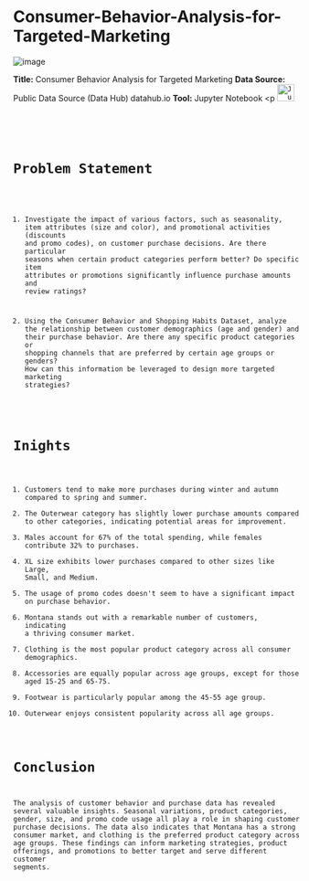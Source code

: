 # Consumer-Behavior-Analysis-for-Targeted-Marketing

![image](https://github.com/Shifanaaz125/Consumer-Behavior-Analysis-for-Targeted-Marketing/assets/120267469/bb1431b1-04c0-440b-9e9f-35611267e42d)


**Title:** Consumer Behavior Analysis for Targeted Marketing
**Data Source:** Public Data Source (Data Hub) datahub.io
**Tool:** Jupyter Notebook  <p <code><img height = "30" src='https://upload.wikimedia.org/wikipedia/commons/3/38/Jupyter_logo.svg' alt = 'Jupyter Notebook'>
</p> 

# Problem Statement

1. Investigate the impact of various factors, such as seasonality, item attributes (size and color), and promotional activities (discounts and promo codes), on customer purchase decisions. Are there particular seasons when certain product categories perform better? Do specific item attributes or promotions significantly influence purchase amounts and review ratings?

2. Using the Consumer Behavior and Shopping Habits Dataset, analyze the relationship between customer demographics (age and gender) and their purchase behavior. Are there any specific product categories or shopping channels that are preferred by certain age groups or genders? How can this information be leveraged to design more targeted marketing strategies?



# Inights

1. Customers tend to make more purchases during winter and autumn compared to spring and summer.
2. The Outerwear category has slightly lower purchase amounts compared to other categories, indicating potential areas for improvement.
3. Males account for 67% of the total spending, while females contribute 32% to purchases.
4. XL size exhibits lower purchases compared to other sizes like Large, Small, and Medium.
5. The usage of promo codes doesn't seem to have a significant impact on purchase behavior.
6. Montana stands out with a remarkable number of customers, indicating a thriving consumer market.
7. Clothing is the most popular product category across all consumer demographics.
8. Accessories are equally popular across age groups, except for those aged 15-25 and 65-75.
9. Footwear is particularly popular among the 45-55 age group.
10. Outerwear enjoys consistent popularity across all age groups.

# Conclusion

The analysis of customer behavior and purchase data has revealed several valuable insights. Seasonal variations, product categories, gender, size, and promo code usage all play a role in shaping customer purchase decisions. The data also indicates that Montana has a strong consumer market, and clothing is the preferred product category across age groups. These findings can inform marketing strategies, product offerings, and promotions to better target and serve different customer segments.
